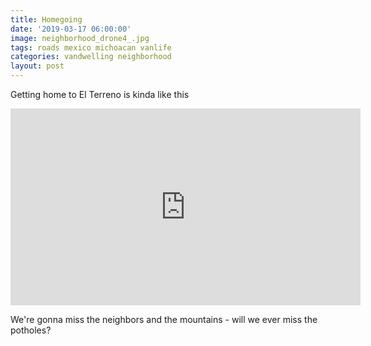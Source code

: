 ```yaml
---
title: Homegoing
date: '2019-03-17 06:00:00'
image: neighborhood_drone4_.jpg
tags: roads mexico michoacan vanlife
categories: vandwelling neighborhood
layout: post
---
```


Getting home to El Terreno is kinda like this

<iframe width="560" height="315" src="https://www.youtube-nocookie.com/embed/mXr7ouuYgUE" frameborder="0" allow="accelerometer; autoplay; encrypted-media; gyroscope; picture-in-picture" allowfullscreen></iframe>

We're gonna miss the neighbors and the mountains - will we ever miss the potholes?